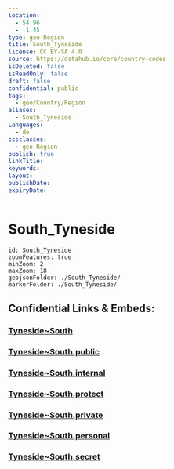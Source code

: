 ```yaml
---
location:
  - 54.96
  - -1.45
type: geo-Region
title: South_Tyneside
license: CC BY-SA 4.0
source: https://datahub.io/core/country-codes
isDeleted: false
isReadOnly: false
draft: false
confidential: public
tags:
  - geo/Country/Region
aliases:
  - South_Tyneside
Languages:
  - de
cssclasses:
  - geo-Region
publish: true
linkTitle:
keywords:
layout:
publishDate:
expiryDate:
---
```


# South_Tyneside

```leaflet
id: South_Tyneside
zoomFeatures: true 
minZoom: 2 
maxZoom: 18
geojsonFolder: ./South_Tyneside/
markerFolder: ./South_Tyneside/
```


## Confidential Links & Embeds: 

### [Tyneside~South](/_Standards/Earth/Continent/Europe/Europe~North/UK/England/Regions~England/North_East_England/Tyneside~South.md) 

### [Tyneside~South.public](/_public/Earth/Continent/Europe/Europe~North/UK/England/Regions~England/North_East_England/Tyneside~South.public.md) 

### [Tyneside~South.internal](/_internal/Earth/Continent/Europe/Europe~North/UK/England/Regions~England/North_East_England/Tyneside~South.internal.md) 

### [Tyneside~South.protect](/_protect/Earth/Continent/Europe/Europe~North/UK/England/Regions~England/North_East_England/Tyneside~South.protect.md) 

### [Tyneside~South.private](/_private/Earth/Continent/Europe/Europe~North/UK/England/Regions~England/North_East_England/Tyneside~South.private.md) 

### [Tyneside~South.personal](/_personal/Earth/Continent/Europe/Europe~North/UK/England/Regions~England/North_East_England/Tyneside~South.personal.md) 

### [Tyneside~South.secret](/_secret/Earth/Continent/Europe/Europe~North/UK/England/Regions~England/North_East_England/Tyneside~South.secret.md)

